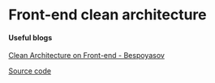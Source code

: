 # Front-end clean architecture
#### Useful blogs
[Clean Architecture on Front-end - Bespoyasov](https://dev.to/bespoyasov/clean-architecture-on-frontend-4311)

[Source code](https://github.com/bespoyasov/frontend-clean-architecture)
